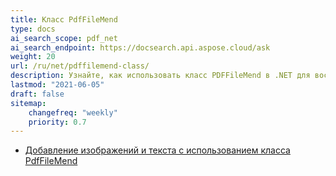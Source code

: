 ```yaml
---
title: Класс PdfFileMend
type: docs
ai_search_scope: pdf_net
ai_search_endpoint: https://docsearch.api.aspose.cloud/ask
weight: 20
url: /ru/net/pdffilemend-class/
description: Узнайте, как использовать класс PDFFileMend в .NET для восстановления повреждённых PDF-файлов с помощью Aspose.PDF.
lastmod: "2021-06-05"
draft: false
sitemap:
    changefreq: "weekly"
    priority: 0.7
---
```

- [Добавление изображений и текста с использованием класса PdfFileMend](/pdf/ru/net/добавление-изображений-и-текста-с-использованием-класса-pdffilemend/)